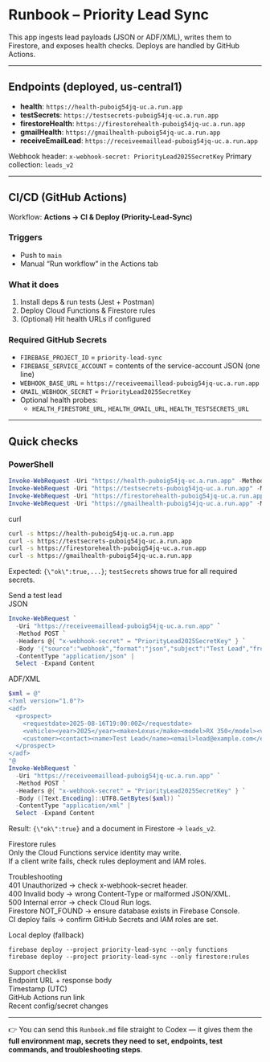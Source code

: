 # Runbook – Priority Lead Sync

This app ingests lead payloads (JSON or ADF/XML), writes them to Firestore, and exposes health checks. Deploys are handled by GitHub Actions.

---

## Endpoints (deployed, us-central1)

- **health**: `https://health-puboig54jq-uc.a.run.app`
- **testSecrets**: `https://testsecrets-puboig54jq-uc.a.run.app`
- **firestoreHealth**: `https://firestorehealth-puboig54jq-uc.a.run.app`
- **gmailHealth**: `https://gmailhealth-puboig54jq-uc.a.run.app`
- **receiveEmailLead**: `https://receiveemaillead-puboig54jq-uc.a.run.app`

Webhook header: `x-webhook-secret: PriorityLead2025SecretKey`
Primary collection: `leads_v2`

---

## CI/CD (GitHub Actions)

Workflow: **Actions → CI & Deploy (Priority-Lead-Sync)**

### Triggers
- Push to `main`
- Manual “Run workflow” in the Actions tab

### What it does
1) Install deps & run tests (Jest + Postman)
2) Deploy Cloud Functions & Firestore rules
3) (Optional) Hit health URLs if configured

### Required GitHub Secrets
- `FIREBASE_PROJECT_ID` = `priority-lead-sync`
- `FIREBASE_SERVICE_ACCOUNT` = contents of the service-account JSON (one line)
- `WEBHOOK_BASE_URL` = `https://receiveemaillead-puboig54jq-uc.a.run.app`
- `GMAIL_WEBHOOK_SECRET` = `PriorityLead2025SecretKey`
- Optional health probes:
  - `HEALTH_FIRESTORE_URL`, `HEALTH_GMAIL_URL`, `HEALTH_TESTSECRETS_URL`

---

## Quick checks

### PowerShell
```powershell
Invoke-WebRequest -Uri "https://health-puboig54jq-uc.a.run.app" -Method GET | Select -Expand Content
Invoke-WebRequest -Uri "https://testsecrets-puboig54jq-uc.a.run.app" -Method GET | Select -Expand Content
Invoke-WebRequest -Uri "https://firestorehealth-puboig54jq-uc.a.run.app" -Method GET | Select -Expand Content
Invoke-WebRequest -Uri "https://gmailhealth-puboig54jq-uc.a.run.app" -Method GET | Select -Expand Content
```

curl
```bash
curl -s https://health-puboig54jq-uc.a.run.app
curl -s https://testsecrets-puboig54jq-uc.a.run.app
curl -s https://firestorehealth-puboig54jq-uc.a.run.app
curl -s https://gmailhealth-puboig54jq-uc.a.run.app
```

Expected: `{\"ok\":true,...}`; `testSecrets` shows true for all required secrets.

Send a test lead  
JSON
```powershell
Invoke-WebRequest `
  -Uri "https://receiveemaillead-puboig54jq-uc.a.run.app" `
  -Method POST `
  -Headers @{ "x-webhook-secret" = "PriorityLead2025SecretKey" } `
  -Body '{"source":"webhook","format":"json","subject":"Test Lead","from":"customer@example.com","body":"Interested in a Lexus RX350"}' `
  -ContentType "application/json" |
  Select -Expand Content
```

ADF/XML
```powershell
$xml = @"
<?xml version="1.0"?>
<adf>
  <prospect>
    <requestdate>2025-08-16T19:00:00Z</requestdate>
    <vehicle><year>2025</year><make>Lexus</make><model>RX 350</model><vin>TESTVIN123</vin></vehicle>
    <customer><contact><name>Test Lead</name><email>lead@example.com</email><phone>555-123-4567</phone></contact></customer>
  </prospect>
</adf>
"@
Invoke-WebRequest `
  -Uri "https://receiveemaillead-puboig54jq-uc.a.run.app" `
  -Method POST `
  -Headers @{ "x-webhook-secret" = "PriorityLead2025SecretKey" } `
  -Body ([Text.Encoding]::UTF8.GetBytes($xml)) `
  -ContentType "application/xml" |
  Select -Expand Content
```

Result: `{\"ok\":true}` and a document in Firestore → `leads_v2`.

Firestore rules  
Only the Cloud Functions service identity may write.  
If a client write fails, check rules deployment and IAM roles.

Troubleshooting  
401 Unauthorized → check x-webhook-secret header.  
400 Invalid body → wrong Content-Type or malformed JSON/XML.  
500 Internal error → check Cloud Run logs.  
Firestore NOT_FOUND → ensure database exists in Firebase Console.  
CI deploy fails → confirm GitHub Secrets and IAM roles are set.

Local deploy (fallback)  
```
firebase deploy --project priority-lead-sync --only functions
firebase deploy --project priority-lead-sync --only firestore:rules
```

Support checklist  
Endpoint URL + response body  
Timestamp (UTC)  
GitHub Actions run link  
Recent config/secret changes

---

👉 You can send this `Runbook.md` file straight to Codex — it gives them the **full environment map, secrets they need to set, endpoints, test commands, and troubleshooting steps**.

